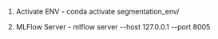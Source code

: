 1. Activate ENV - conda activate segmentation_env/

2. MLFlow Server - mlflow server --host 127.0.0.1 --port 8005
